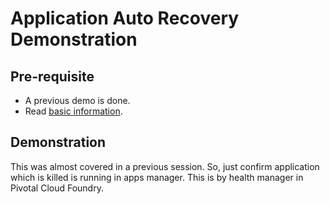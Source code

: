 # Application Auto Recovery Demonstration
## Pre-requisite
* A previous demo is done.
* Read [basic information](https://blog.pivotal.io/pivotal-cloud-foundry/products/the-four-levels-of-ha-in-pivotal-cf). 

## Demonstration 
This was almost covered in a previous session. So, just confirm application which is killed is running in apps manager. This is by health manager in Pivotal Cloud Foundry.
